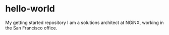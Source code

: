 # hello-world
My getting started repository
I am a solutions architect at NGiNX, working in the San Francisco office.  
